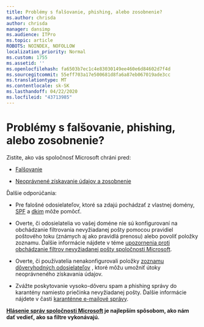 ```yaml
---
title: Problémy s falšovanie, phishing, alebo zosobnenie?
ms.author: chrisda
author: chrisda
manager: dansimp
ms.audience: ITPro
ms.topic: article
ROBOTS: NOINDEX, NOFOLLOW
localization_priority: Normal
ms.custom: 1755
ms.assetid: ''
ms.openlocfilehash: fa6503b7ec1c4e83030149ee460e6d84602d7f4d
ms.sourcegitcommit: 55eff703a17e500681d8fa6a87eb067019ade3cc
ms.translationtype: MT
ms.contentlocale: sk-SK
ms.lasthandoff: 04/22/2020
ms.locfileid: "43713985"
---
```

# <a name="issues-with-spoofing-phishing-or-impersonation"></a>Problémy s falšovanie, phishing, alebo zosobnenie?

Zistite, ako vás spoločnosť Microsoft chráni pred:

- [Falšovanie](https://docs.microsoft.com/office365/securitycompliance/anti-spoofing-protection)

- [Neoprávnené získavanie údajov a zosobnenie](https://docs.microsoft.com/office365/securitycompliance/atp-anti-phishing)

Ďalšie odporúčania:

- Pre falošné odosielateľov, ktoré sa zdajú pochádzať z vlastnej domény, [SPF](https://docs.microsoft.com/office365/securitycompliance/set-up-spf-in-office-365-to-help-prevent-spoofing) a [dkim](https://docs.microsoft.com/office365/securitycompliance/use-dkim-to-validate-outbound-email) môže pomôcť.

- Overte, či odosielatelia vo vašej doméne nie sú konfigurovaní na obchádzanie filtrovania nevyžiadanej pošty pomocou pravidiel poštového toku (známych aj ako pravidlá prenosu) alebo povoliť položky zoznamu. Ďalšie informácie nájdete v téme [upozornenia proti obchádzanie filtrov nevyžiadanej pošty spoločnosti Microsoft](https://docs.microsoft.com/exchange/troubleshoot/antispam/cautions-against-bypassing-spam-filters).

- Overte, či používatelia nenakonfigurovali položky [zoznamu dôveryhodných odosielateľov](https://support.office.com/article/BE1BAEA0-BEAB-4A30-B968-9004332336CE) , ktoré môžu umožniť útoky neoprávneného získavania údajov.

- Zvážte poskytovanie vysoko-dôveru spam a phishing správy do karantény namiesto priečinka nevyžiadanej pošty. Ďalšie informácie nájdete v časti [karanténne e-mailové správy](https://docs.microsoft.com/office365/securitycompliance/quarantine-email-messages).

**[Hlásenie správ spoločnosti Microsoft](https://support.office.com/article/b5caa9f1-cdf3-4443-af8c-ff724ea719d2) je najlepším spôsobom, ako nám dať vedieť, ako sa filtre vykonávajú.**
